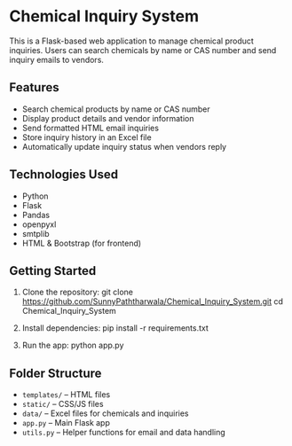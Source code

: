# Chemical Inquiry System

This is a Flask-based web application to manage chemical product inquiries. Users can search chemicals by name or CAS number and send inquiry emails to vendors.

## Features

- Search chemical products by name or CAS number
- Display product details and vendor information
- Send formatted HTML email inquiries
- Store inquiry history in an Excel file
- Automatically update inquiry status when vendors reply

## Technologies Used

- Python
- Flask
- Pandas
- openpyxl
- smtplib
- HTML & Bootstrap (for frontend)

## Getting Started

1. Clone the repository:
git clone https://github.com/SunnyPaththarwala/Chemical_Inquiry_System.git
cd Chemical_Inquiry_System


2. Install dependencies:
pip install -r requirements.txt



3. Run the app:
python app.py


## Folder Structure

- `templates/` – HTML files
- `static/` – CSS/JS files
- `data/` – Excel files for chemicals and inquiries
- `app.py` – Main Flask app
- `utils.py` – Helper functions for email and data handling
